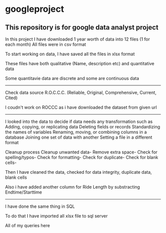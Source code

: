 # googleproject
This repository is for google data analyst project
-----------


In this project I have downloaded 1 year worth of data into 12 files (1 for each month)
All files were in csv format

To start working on data, I have saved all the files in xlsx format

These files have both qualitative (Name, description etc) and quantitative data

Some quantitavie data are discrete and some are continuous data


-----------
Check data source
R.O.C.C.C. (Reliable, Original, Comprehensive, Current, Cited)

I coudn't work on ROCCC as i have downloaded the dataset from given url


----------
I looked into the data to decide if data needs any transformation such as 
  Adding, copying, or replicating data
	Deleting fields or records
	Standardizing the names of variables
	Renaming, moving, or combining columns in a database
	Joining one set of data with another
	Setting a file in a different format 

Cleanup process
  Cleanup unwanted data-
  Remove extra space-
  Check for spelling/typos-
  Check for formatting-
  Check for duplicate-
  Check for blank cells-


Then I have cleaned the data, checked for data integrity, duplicate data, blank cells

Also i have added another column for Ride Length by substracting Endtime/Starttime

---------
I have done the same thing in SQL

To do that I have imported all xlsx file to sql server

All of my queries here



